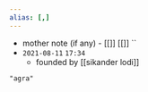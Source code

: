 ```yaml
---
alias: [,]
---
```

- mother note (if any)
		- [[]] [[]]
``
- `2021-08-11`  `17:34`
	- founded by [[sikander lodi]]

```query
"agra"
```
